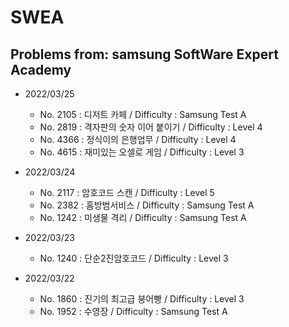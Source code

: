 # SWEA

## Problems from: samsung SoftWare Expert Academy
- 2022/03/25
  - No. 2105 : 디저트 카페 / Difficulty : Samsung Test A
  - No. 2819 : 격자판의 숫자 이어 붙이기 / Difficulty : Level 4
  - No. 4366 : 정식이의 은행업무 / Difficulty : Level 4
  - No. 4615 : 재미있는 오셀로 게임 / Difficulty : Level 3

- 2022/03/24
  - No. 2117 : 암호코드 스캔 / Difficulty : Level 5
  - No. 2382 : 홈방범서비스 / Difficulty : Samsung Test A
  - No. 1242 : 미생물 격리 /  Difficulty : Samsung Test A

- 2022/03/23
  - No. 1240 : 단순2진암호코드 / Difficulty : Level 3

- 2022/03/22
  - No. 1860 : 진기의 최고급 붕어빵 / Difficulty : Level 3
  - No. 1952 : 수영장 / Difficulty : Samsung Test A
